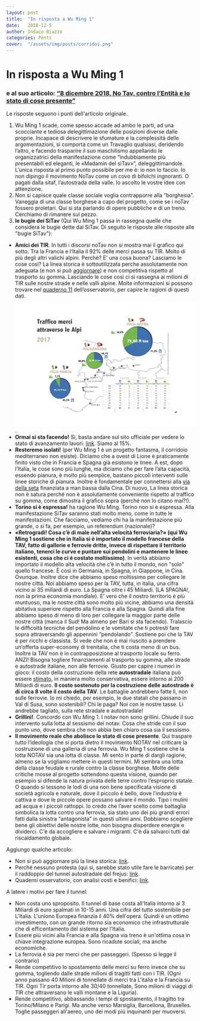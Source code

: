 ```yaml
---
layout: post
title:  "In risposta a Wu Ming 1"
date:   2018-12-5
author: Indaco Biazzo
categories: Posts
cover:  "/assets/img/posts/corridoi.png"
---
```


# In risposta a Wu Ming 1
### e al suo articolo: <a href="http://www.notav.info/post/8-dicembre-2018-no-tav-contro-lentita-e-lo-stato-di-cose-presente-di-wu-ming-1/" target="_blank">“8 dicembre 2018, No Tav, contro l’Entità e lo stato di cose presente”</a>

Le risposte seguono i punti dell'articolo originale.

1. Wu Ming 1 scade, come spesso accade ad ambo le parti, ad una scocciante e tediosa delegittimazione delle posizioni diverse dalle proprie. Incapace di descrivere le sfumature e la complessità delle argomentazioni, si comporta come un Travaglio qualsiasi, deridendo l’altro, e facendo trasparire il suo maschilismo appellando le organizzatrici della manifestazione come “indubbiamente più presentabili ed eleganti, le «Madamin del sìTav»”, deleggittimandole. L’unica risposta al primo punto possibile per me è: io non lo faccio. Io non dipingo il movimento NoTav come un covo di bifolchi ingnoranti. O pagati dalla sitaf, l’autostrada della valle. Io ascolto le vostre idee con attenzione.
2. Non si capisce quale classe sociale voglia contrapporre alla “borghesia”. Vaneggia di una classe borghese a capo del progetto, come se i noTav fossero proletari. Qui si sta parlando di opere pubbliche e di un treno. Cerchiamo di rimanere sul pezzo.
3. **le bugie dei SiTav** (Qui Wu Ming 1 passa in rassegna quelle che considera le bugie dette dai SiTav. Di seguito le risposte alle risposte alle "bugie SiTav"):
 - **Amici dei TIR**. In tutti i discorsi noTav non si mostra mai il grafico qui sotto. Tra la Francia e l’Italia il 92% delle merci passa su TIR. Molto di più degli altri valichi alpini. Perchè? E’ una cosa buona? Lasciamo le cose così? La linea storica è sottoutilizzata perche assolutamente non adeguata (e non si può [aggiornare][storica]) e non competitiva rispetto al trasporto su gomma.  Lasciando le cose così ci si rassegna ai milioni di TIR sulle nostre strade e nelle valli alpine. Molte informazioni si possono trovare nel [quaderno 11][quaderni] dell’osservatorio, per capire le ragioni di questi dati. [![fluxes]][fluxes].  
 - **Ormai si sta facendo!** Sì, basta andare sul sito ufficiale per vedere lo stato di avanzamento lavori: [link][avanzamento]. Siamo al 15%.
 - **Resteremo isolati!** (per Wu Ming 1 è un progetto fantasma, il corridoio mediterraneo non esiste). Diciamo che a ovest di Lione è praticamente finito visto che in Francia e Spagna già esistono le linee. A est, dopo l’Italia, le cose sono più lunghe, ma diciamo che per fare l’alta capacità, essendo pianura, è molto più semplice, bastano piccoli interventi sulle linee storiche di pianura. Inoltre è fondamentale per connettersi alla [via della seta][seta] finanziata a man bassa dalla Cina. Di nuovo, La linea storica non è satura perché non è assolutamente conveniente rispetto al traffico su gomma, come dimostra il grafico sopra (perché non lo citano mai?!).
 - **Torino si è espressa!** ha ragione Wu Ming. Torino non si è espressa. Alla manifestazione SiTav saranno stati molto meno, come in tutte le manifestazioni. Che facciamo, vediamo chi ha la manifestazione più grande, o si fa, per esempio, un referendum (nazionale)?
 - **«Retrogradi! Cosa c’è di male nell’alta velocità ferroviaria?» (qui Wu Ming 1 sostiene che in Italia si è importato il modello francese della TAV, fatto di gallerie e ferrovie dritte, invece di rispettare il territorio italiano, tenerci le curve e puntare sui  pendolini e mantenere le linee esistenti, cosa che ci è costato moltissimo)**. In verità abbiamo importato il modello alta velocità che c’è in tutto il mondo, non "solo" quello francese. È così in Germania, in Spagna, in Giappone, in Cina. Ovunque. Inoltre dice che abbiamo speso moltissimo per collegare le nostre città. Noi abbiamo speso per la TAV, tutta, in italia, una cifra vicino ai 35 miliardi di euro. La Spagna oltre i 45 Miliardi. (LA SPAGNA!, non la prima economia mondiale). E’ vero che il nostro territorio è più muntuoso, ma le nostre città sono molto più vicine, abbiamo una densità abitativa superiore rispetto alla Francia e alla Spagna. Quindi alla fine abbiamo speso di meno di loro per collegare la maggior parte delle nostre città (manca il Sud! Ma almeno per Bari si sta facendo). Tralascio le difficoltà tecniche del pendolino e le vomitate che ti potresti fare sopra attraversando gli appennini “pendolando”. Sostiene poi che la TAV è per ricchi e classista. Si vede che non è mai riuscito a prendere un’offerta super-economy di trenitalia, che ti costa meno di un bus. Inoltre la TAV non è in contrapposizione al trasporto locale su ferro. ANZI! Bisogna togliere finanziamenti al trasporto su gomma, alle strade e autostrade italiane, non alle ferrovie. Giusto per capire i numeri in gioco: il costo della costruzione della rete **autostradale** italiana può essere [stimato][stime], in maniera molto conservativa, essere intorno ai 200 Miliardi di euro. **Il costo sostenuto per la costruzione delle autostrade è di circa 8 volte il costo della TAV**. Le battaglie andrebbero fatte lì, non sulle ferrovie. Io mi chiedo, per esempio, le due statali che passano in Val di Susa, sono sostenibili? Chi le paga? Noi con le nostre tasse. Lì andrebbe tagliato, sulla rete stradale e autostradale!
 - **Grillini!**. Concordo con Wu Ming 1. I notav non sono grillini. Chiude il suo intervento sulla lotta al sessismo dei notav. Cosa che stride con il suo punto uno, dove sembra che non abbia ben chiaro cosa sia il sessismo.
 - **Il movimento reale che abolisce lo stato di cose presente**. Qui traspare tutto l’ideologia che si porta dietro il movimento NOTAV nel criticare la costruzione di una galleria di una ferrovia. Wu Ming 1 sostiene che la lotta NOTAV sia una lotta di classe. Mi sento in parte di dargli ragione, almeno se la vogliamo mettere in questi termini. Mi sembra una lotta della classe feudale e rurale contro la classe borghese. Molte delle critiche mosse al progetto sottendono questa visione, quando per esempio si difende la natura privata delle terre contro l’esproprio statale. O quando si tessono le lodi di una non bene specificata visione di società agricola e naturale, dove il piccolo è bello, dove l’industria è cattiva e dove le piccole opere possano salvare il mondo. Tipo i mulini ad acqua e i piccoli rattoppi. Io credo che l’aver scelto come battaglia simbolica la lotta contro una ferrovia, sia stato uno dei più grandi errori fatti dalla sinistra “antagonista” in questi ultimi anni. Dobbiamo scegliere bene gli obiettivi delle nostre lotte, non bisogna disperdere energie e dividerci. C'è da accogliere e salvare i migranti. C'è da salvarci tutti dal riscaldamento globale.

 Aggiungo qualche articolo:
 - Non si può aggiornare più la linea storica: [link][storica].
 - Perché nessuno protesta (qui sì, sarebbe stato utile fare le barricate) per il raddoppio del tunnel autostradale del frejus: [link][raddoppio].
 - Quaderni osservatorio, con analisi costi e benifici: [link][quaderni].

A latere i motivi per fare il tunnel:
- Non costa uno sproposito. Il tunnel di base costa all'Italia intorno ai 3 Miliardi di euro spalmati in 10-15 anni. Una cifra del tutto sostenibile per L'Italia. L'uniono Europea finanzia il 40% dell'opera. Quindi è un ottimo investimento, con un grande ritorno sia economico che infrastrutturale che di efficentamento del sistema per l'Italia.
- Essere più vicini alla Francia e alla Spagna via treno è un'ottima cosa in chiave integrazione europea. Sono ricadute sociali, ma anche economiche.
- La ferrovia è sia per merci che per passeggeri. (Spesso si legge il contrario)
- Rende competitivo lo spostamento delle merci su ferro invece che su gomma, togliendo dalle strade milioni di tragitti fatti con i TIR. (Ogni anno passano 40 Milioni di tonnellate di merci tra L'italia e la Francia su TIR. Ogni Tir porta intorno alle 30/40 tonnellate, Sono milioni di viaggi di TIR che attraversano le valli montane e la Liguria).
- Rende competitivo, abbassando i tempi di spostamento, il tragitto tra Torino/Milano e Parigi. Ma anche verso Marsiglia, Barcellona, Bruxelles. Toglie passeggeri all'aereo, uno dei modi più inquinanti per muoversi.

[fluxes]: /assets/img/posts/trasporto.jpg
[avanzamento]: http://www.telt-sas.com/it/home-it/
[seta]: https://www.lavoce.info/archives/50049/italia-cina-un-treno-non-perdere/
[storica]: http://veritav.net/la-favola-dellutilizzo-della-linea-storica-mauro-olivero-pistoletto/
[raddoppio]: https://it.wikipedia.org/wiki/Traforo_stradale_del_Frejus
[quaderni]: http://presidenza.governo.it/osservatorio_torino_lione/quaderni.html
[stime]: http://www.buonasfalto.it/ambiente/il-valore-delle-nostre-strade
